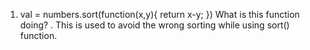 1. val = numbers.sort(function(x,y){
    return x-y;
})  What is this function doing? . This is used to avoid the wrong sorting while using sort() function.